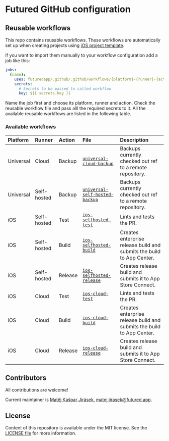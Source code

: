 # Futured GitHub configuration

## Reusable workflows

This repo contains reusable workflows. These workflows are automatically
set up when creating projects using
[iOS project template](https://github.com/futuredapp/iOS-project-template).

If you want to import them manually to your workflow configuration add a job like this:

```yml
jobs:
  {name}:
    uses: futuredapp/.github/.github/workflows/{platform}-{runner}-{action}.yml@main
    secrets:
      # Secrets to be passed to called workflow
      key: ${{ secrets.key }}
```

Name the job first and choose its platform, runner and action.
Check the reusable workflow file and pass alll the required secrets to it.
All the available reusable workflows are listed in the following table.

### Available workflows

|Platform  |Runner      |Action  |File                                                                                 |Description                                                           |
|:---------|:-----------|:-------|:------------------------------------------------------------------------------------|:---------------------------------------------------------------------|
|Universal |Cloud       |Backup  |[`universal-cloud-backup`](.github/workflows/universal-cloud-backup.yml)             |Backups currently checked out ref to a remote repository.             |
|Universal |Self-hosted |Backup  |[`universal-self-hosted-backup`](.github/workflows/universal-self-hosted-backup.yml) |Backups currently checked out ref to a remote repository.             |
|iOS       |Self-hosted |Test    |[`ios-selfhosted-test`](.github/workflows/ios-selfhosted-test.yml)                   |Lints and tests the PR.                                               |
|iOS       |Self-hosted |Build   |[`ios-selfhosted-build`](.github/workflows/ios-selfhosted-build.yml)                 |Creates enterprise release build and submits the build to App Center. |
|iOS       |Self-hosted |Release |[`ios-selfhosted-release`](.github/workflows/ios-selfhosted-release.yml)             |Creates release build and submits it to App Store Connect.            |
|iOS       |Cloud       |Test    |[`ios-cloud-test`](.github/workflows/ios-cloud-test.yml)                             |Lints and tests the PR.                                               |
|iOS       |Cloud       |Build   |[`ios-cloud-build`](.github/workflows/ios-cloud-build.yml)                           |Creates enterprise release build and submits the build to App Center. |
|iOS       |Cloud       |Release |[`ios-cloud-release`](.github/workflows/ios-cloud-release.yml)                       |Creates release build and submits it to App Store Connect.            |

## Contributors

All contributions are welcome!

Current maintainer is [Matěj Kašpar Jirásek](https://github.com/mkj-is), <matej.jirasek@futured.app>.

## License

Content of this repository is available under the MIT license. See the [LICENSE file](LICENSE) for more information.
